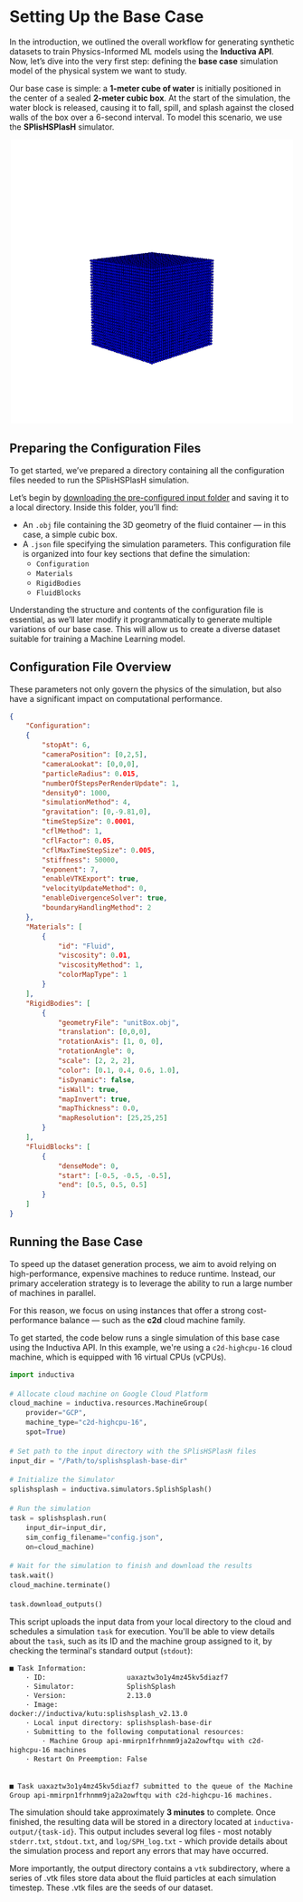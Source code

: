 # Setting Up the Base Case
In the introduction, we outlined the overall workflow for generating synthetic datasets to train Physics-Informed ML models using the **Inductiva API**. Now, let’s dive into the very first step: defining the **base case** simulation model of the physical system we want to study.

Our base case is simple: a **1-meter cube of water** is initially positioned in the center of a sealed **2-meter cubic box**. At the start of the simulation, the water block is released, causing it to fall, spill, and splash against the closed walls of the box over a 6-second interval. To model this scenario, we use the **SPlisHSPlasH** simulator.

<p align="center"><img src="../../_static/single_sim.gif" alt="Visualization of one simulation" width="500"></p>

## Preparing the Configuration Files
To get started, we’ve prepared a directory containing all the configuration files needed to run the SPlisHSPlasH simulation. 

Let’s begin by [downloading the pre-configured input folder](https://storage.googleapis.com/inductiva-api-demo-files/splishsplash-base-dir.zip) and saving it to a local directory. Inside this folder, you’ll find:

- An `.obj` file containing the 3D geometry of the fluid container — in this case, a simple cubic box.  
- A `.json` file specifying the simulation parameters. This configuration file is organized into four key sections that define the simulation:
  - `Configuration` 
  - `Materials`  
  - `RigidBodies`  
  - `FluidBlocks`

Understanding the structure and contents of the configuration file is essential, as we’ll later modify it programmatically to generate multiple variations of our base case. This will allow us to create a diverse dataset suitable for training a Machine Learning model.

## Configuration File Overview
These parameters not only govern the physics of the simulation, but also have a significant impact on computational performance. 

```json
{
	"Configuration": 
	{
        "stopAt": 6,
		"cameraPosition": [0,2,5],
		"cameraLookat": [0,0,0],
		"particleRadius": 0.015,
		"numberOfStepsPerRenderUpdate": 1,
		"density0": 1000, 
		"simulationMethod": 4,
		"gravitation": [0,-9.81,0],
        "timeStepSize": 0.0001,
		"cflMethod": 1, 
		"cflFactor": 0.05,
		"cflMaxTimeStepSize": 0.005,		
		"stiffness": 50000,
		"exponent": 7,
        "enableVTKExport": true,
		"velocityUpdateMethod": 0,
		"enableDivergenceSolver": true,
		"boundaryHandlingMethod": 2
	},
	"Materials": [
		{
			"id": "Fluid",
			"viscosity": 0.01,
			"viscosityMethod": 1,
			"colorMapType": 1
		}
	],
	"RigidBodies": [
		{
			"geometryFile": "unitBox.obj",
			"translation": [0,0,0],
			"rotationAxis": [1, 0, 0],
			"rotationAngle": 0,
			"scale": [2, 2, 2],
			"color": [0.1, 0.4, 0.6, 1.0], 
			"isDynamic": false,
			"isWall": true,
			"mapInvert": true, 
			"mapThickness": 0.0,
			"mapResolution": [25,25,25]
		}
	],
	"FluidBlocks": [
		{
			"denseMode": 0,
            "start": [-0.5, -0.5, -0.5],
            "end": [0.5, 0.5, 0.5]
		}
	]
}
```

## Running the Base Case
To speed up the dataset generation process, we aim to avoid relying on high-performance, expensive machines to reduce runtime. 
Instead, our primary acceleration strategy is to leverage the ability to run a large number of machines in parallel.

For this reason, we focus on using instances that offer a strong cost-performance balance — such as the **c2d** cloud machine 
family.

To get started, the code below runs a single simulation of this base case using the Inductiva API. In this example, we're using 
a `c2d-highcpu-16` cloud machine, which is equipped with 16 virtual CPUs (vCPUs).

```python
import inductiva

# Allocate cloud machine on Google Cloud Platform
cloud_machine = inductiva.resources.MachineGroup(
    provider="GCP",
    machine_type="c2d-highcpu-16",
    spot=True)

# Set path to the input directory with the SPlisHSPlasH files
input_dir = "/Path/to/splishsplash-base-dir"

# Initialize the Simulator
splishsplash = inductiva.simulators.SplishSplash()

# Run the simulation
task = splishsplash.run(
    input_dir=input_dir,
    sim_config_filename="config.json",
    on=cloud_machine)

# Wait for the simulation to finish and download the results
task.wait()
cloud_machine.terminate()

task.download_outputs()
```

This script uploads the input data from your local directory to the cloud and schedules a simulation `task` for execution. You'll 
be able to view details about the `task`, such as its ID and the machine group assigned to it, by checking the terminal's standard 
output (`stdout`):

```
■ Task Information:
	· ID:                    uaxaztw3o1y4mz45kv5diazf7
	· Simulator:             SplishSplash
	· Version:               2.13.0
	· Image:                 docker://inductiva/kutu:splishsplash_v2.13.0
	· Local input directory: splishsplash-base-dir
	· Submitting to the following computational resources:
 		· Machine Group api-mmirpn1frhnmm9ja2a2owftqu with c2d-highcpu-16 machines
	· Restart On Preemption: False


■ Task uaxaztw3o1y4mz45kv5diazf7 submitted to the queue of the Machine Group api-mmirpn1frhnmm9ja2a2owftqu with c2d-highcpu-16 machines.
```

The simulation should take approximately **3 minutes** to complete. Once finished, the resulting data will be 
stored in a directory located at `inductiva-output/{task-id}`. This output includes several log files - 
most notably `stderr.txt`, `stdout.txt`, and `log/SPH_log.txt` - which provide details about the simulation 
process and report any errors that may have occurred.

More importantly, the output directory contains a `vtk` subdirectory, where a series of .vtk files store data 
about the fluid particles at each simulation timestep. These .vtk files are the seeds of our dataset.